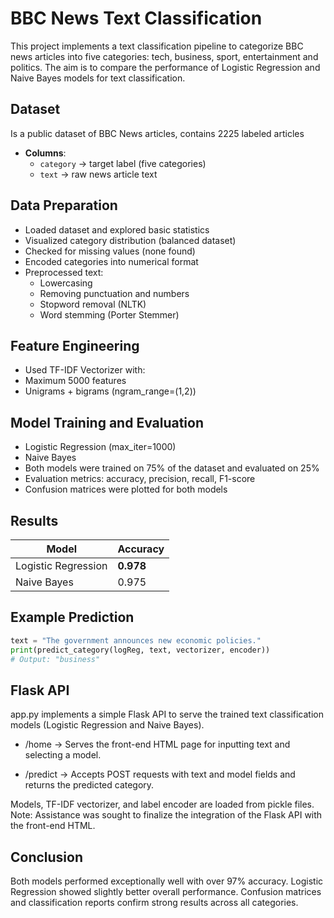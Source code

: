 # BBC News Text Classification

This project implements a text classification pipeline to categorize BBC news articles into five categories:
tech, business, sport, entertainment and politics. The aim is to compare the performance of Logistic Regression and Naive Bayes models for text classification.

## Dataset
Is a public dataset of BBC News articles, contains 2225 labeled articles
- **Columns**:  
  - `category` → target label (five categories)  
  - `text` → raw news article text 

## Data Preparation
- Loaded dataset and explored basic statistics
- Visualized category distribution (balanced dataset)
- Checked for missing values (none found)
- Encoded categories into numerical format
- Preprocessed text:
    - Lowercasing
    - Removing punctuation and numbers
    - Stopword removal (NLTK)
    - Word stemming (Porter Stemmer)

## Feature Engineering
- Used TF-IDF Vectorizer with:
- Maximum 5000 features
- Unigrams + bigrams (ngram_range=(1,2))

## Model Training and Evaluation
- Logistic Regression (max_iter=1000)
- Naive Bayes
- Both models were trained on 75% of the dataset and evaluated on 25%
- Evaluation metrics: accuracy, precision, recall, F1-score
- Confusion matrices were plotted for both models

## Results
| Model                | Accuracy |  
|-----------------------|----------|  
| Logistic Regression   | **0.978** |  
| Naive Bayes           | 0.975    |

## Example Prediction
```python
text = "The government announces new economic policies."
print(predict_category(logReg, text, vectorizer, encoder))
# Output: "business"
```
## Flask API
app.py implements a simple Flask API to serve the trained text classification models (Logistic Regression and Naive Bayes).

- /home → Serves the front-end HTML page for inputting text and selecting a model.

- /predict → Accepts POST requests with text and model fields and returns the predicted category.

Models, TF-IDF vectorizer, and label encoder are loaded from pickle files.
Note: Assistance was sought to finalize the integration of the Flask API with the front-end HTML.

## Conclusion
Both models performed exceptionally well with over 97% accuracy.
Logistic Regression showed slightly better overall performance.
Confusion matrices and classification reports confirm strong results across all categories.